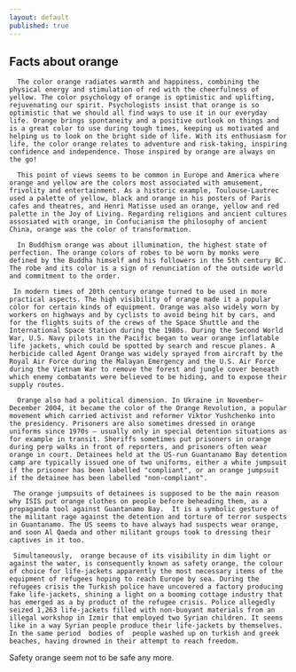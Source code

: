 ```yaml
---
layout: default
published: true
---
```



## Facts about orange


     
      The color orange radiates warmth and happiness, combining the physical energy and stimulation of red with the cheerfulness of yellow. The color psychology of orange is optimistic and uplifting, rejuvenating our spirit. Psychologists insist that orange is so optimistic that we should all find ways to use it in our everyday life. Orange brings spontaneity and a positive outlook on things and is a great color to use during tough times, keeping us motivated and helping us to look on the bright side of life. With its enthusiasm for life, the color orange relates to adventure and risk-taking, inspiring confidence and independence. Those inspired by orange are always on the go!
    
      This point of views seems to be common in Europe and America where orange and yellow are the colors most associated with amusement, frivolity and entertainment. As a historic example, Toulouse-Lautrec used a palette of yellow, black and orange in his posters of Paris cafes and theatres, and Henri Matisse used an orange, yellow and red palette in the Joy of Living. Regarding religions and ancient cultures assosiated with orange, in Confucianism the philosophy of ancient China, orange was the color of transformation.     
     
      In Buddhism orange was about illumination, the highest state of perfection. The orange colors of robes to be worn by monks were defined by the Buddha himself and his followers in the 5th century BC. The robe and its color is a sign of renunciation of the outside world and commitment to the order. 
    
     In modern times of 20th century orange turned to be used in more practical aspects. The high visibility of orange made it a popular color for certain kinds of equipment. Orange was also widely worn by workers on highways and by cyclists to avoid being hit by cars, and for the flights suits of the crews of the Space Shuttle and the International Space Station during the 1980s. During the Second World War, U.S. Navy pilots in the Pacific began to wear orange inflatable life jackets, which could be spotted by search and rescue planes. A herbicide called Agent Orange was widely sprayed from aircraft by the Royal Air Force during the Malayan Emergency and the U.S. Air Force during the Vietnam War to remove the forest and jungle cover beneath which enemy combatants were believed to be hiding, and to expose their supply routes. 
     
      Orange also had a political dimension. In Ukraine in November–December 2004, it became the color of the Orange Revolution, a popular movement which carried activist and reformer Viktor Yushchenko into the presidency. Prisoners are also sometimes dressed in orange uniforms since 1970s — usually only in special detention situations as for example in transit. Sheriffs sometimes put prisoners in orange during perp walks in front of reporters, and prisoners often wear orange in court. Detainees held at the US-run Guantanamo Bay detention camp are typically issued one of two uniforms, either a white jumpsuit if the prisoner has been labelled "compliant", or an orange jumpsuit if the detainee has been labelled "non-compliant".      
   
     The orange jumpsuits of detainees is supposed to be the main reason why ISIS put orange clothes on people before beheading them, as a propaganda tool against Guantanamo Bay.  It is a symbolic gesture of the militant rage against the detention and torture of terror suspects in Guantanamo. The US seems to have always had suspects wear orange, and soon Al Qaeda and other militant groups took to dressing their captives in it too. 
     
     Simultaneously,  orange because of its visibility in dim light or against the water, is consequently known as safety orange, the colour of choice for life-jackets apparently the most necessary items of the equipment of refugees hoping to reach Europe by sea. During the refugees crisis the Turkish police have uncovered a factory producing fake life-jackets, shining a light on a booming cottage industry that has emerged as a by product of the refugee crisis. Police allegedly seized 1,263 life-jackets filled with non-buoyant materials from an illegal workshop in Izmir that employed two Syrian children. It seems like in a way Syrian people produce their life-jackets by themselves. In the same period  bodies of  people washed up on turkish and greek beaches, having drowned in their attempt to reach freedom. 

Safety orange seem not to be safe any more.
